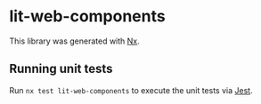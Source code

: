# lit-web-components

This library was generated with [Nx](https://nx.dev).

## Running unit tests

Run `nx test lit-web-components` to execute the unit tests via [Jest](https://jestjs.io).
